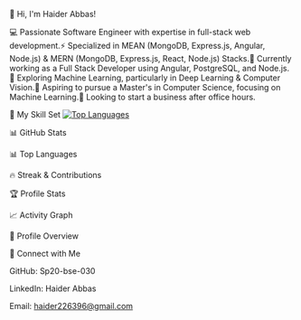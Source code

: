 👋 Hi, I'm Haider Abbas!

💻 Passionate Software Engineer with expertise in full-stack web development.⚡ Specialized in MEAN (MongoDB, Express.js, Angular, Node.js) & MERN (MongoDB, Express.js, React, Node.js) Stacks.🚀 Currently working as a Full Stack Developer using Angular, PostgreSQL, and Node.js.🌱 Exploring Machine Learning, particularly in Deep Learning & Computer Vision.🎯 Aspiring to pursue a Master's in Computer Science, focusing on Machine Learning.💼 Looking to start a business after office hours.

📌 My Skill Set
[![Top Languages](https://github-readme-stats.vercel.app/api/top-langs/?username=AbbasSherazi89&layout=default&theme=tokyonight&langs_count=8&hide_border=true&card_width=1000)](https://github.com/AbbasSherazi89)

📊 GitHub Stats

📊 Top Languages



🔥 Streak & Contributions



🏆 Profile Stats



📈 Activity Graph



🚀 Profile Overview



💋 Connect with Me

GitHub: Sp20-bse-030

LinkedIn: Haider Abbas

Email: haider226396@gmail.com


